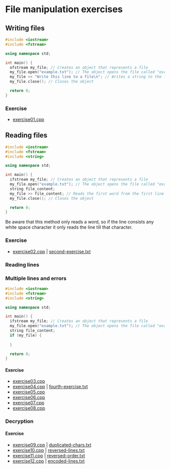 # File manipulation exercises
## Writing files

```cpp
#include <iostream>
#include <fstream>

using namespace std;

int main() {
  ofstream my_file; // Creates an object that represents a file
  my_file.open("example.txt"); // The object opens the file called "example.txt"
  my_file << "Write this line to a file\n"; // Writes a string to the file
  my_file.close(); // Closes the object

  return 0;
}
```

### Exercise
 - [exercise01.cpp](write_single_line/exercise01.cpp)

## Reading files

```cpp
#include <iostream>
#include <fstream>
#include <string>

using namespace std;

int main() {
  ifstream my_file; // Creates an object that represents a file
  my_file.open("example.txt"); // The object opens the file called "example.txt"
  string file_content;
  my_file >> file_content; // Reads the first word from the first line of the file and puts it into the variable called file_content
  my_file.close(); // Closes the object

  return 0;
}
```
Be aware that this method only reads a word, so if the line consists
any white space character it only reads the line till that character.


### Exercise
 - [exercise02.cpp](read_single_line/exercise02.cpp) | [second-exercise.txt](read_single_line/second-exercise.txt)

### Reading lines

### Multiple lines and errors
```cpp
#include <iostream>
#include <fstream>
#include <string>

using namespace std;

int main() {
  ifstream my_file; // Creates an object that represents a file
  my_file.open("example.txt"); // The object opens the file called "example.txt"
  string file_content;
  if (my_file) {
    
  }

  return 0;
}
```

#### Exercise
 - [exercise03.cpp](write_multiple_lines/exercise03.cpp)
 - [exercise04.cpp](read_multiple_lines/exercise04.cpp) | [fourth-exercise.txt](read_multiple_lines/fourth-exercise.txt)
 - [exercise05.cpp](file_not_found_handling/exercise05.cpp)
 - [exercise06.cpp](read_from_file_function/exercise06.cpp) 
 - [exercise07.cpp](write_to_file_function/exercise07.cpp) 
 - [exercise08.cpp](file_copy_function/exercise08.cpp)

### Decryption
#### Exercise
 - [exercise09.cpp](decrypt_function_doubled/exercise09.cpp) | [duplicated-chars.txt](decrypt_function_doubled/duplicated-chars.txt)
 - [exercise10.cpp](decrypt_function_reversed_lines/exercise10.cpp) | [reversed-lines.txt](decrypt_function_reversed_lines/reversed-lines.txt)
 - [exercise11.cpp](decrypt_function_reversed_order/exercise11.cpp) | [reversed-order.txt](exercise-11/reversed-order.txt)
 - [exercise12.cpp](decrypt_function_encoded_lines/exercise12.cpp) | [encoded-lines.txt](decrypt_function_encoded_lines/encoded-lines.txt)

